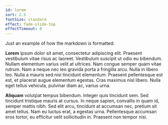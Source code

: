 ```yaml
---
id: lorem
sort: 2.5
fontSize: standard
effect: fade-slide-top
effectTimeout: 0
---
```


Just an example of how the markdown is formatted:

**Lorem** ipsum dolor sit amet, consectetur adipiscing elit. Praesent vestibulum vitae risus ac laoreet. Vestibulum suscipit ut odio eu bibendum. Nullam elementum varius velit at ultrices. Nam congue semper quam vitae rutrum. Nam a neque nec leo gravida porta a fringilla arcu. Nulla in libero leo. Nulla a mauris sed nisi tincidunt elementum. Praesent pellentesque est est, et placerat augue elementum egestas. Cras maximus nisl libero. Nulla eget tellus vehicula, pulvinar diam ac, varius urna.

**Aliquam** volutpat tempus bibendum. Integer quis tincidunt sem. Sed tincidunt tristique mauris at cursus. In neque sapien, convallis in quam id, semper mattis nibh. Sed elit arcu, tincidunt at accumsan nec, pretium sit amet tellus. Nam eu luctus erat, a egestas urna. Pellentesque accumsan eros tortor, eu efficitur velit sollicitudin in. Praesent non tempor nisi.
